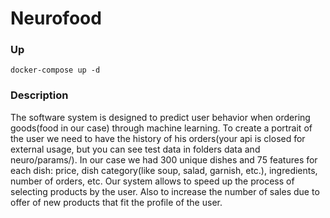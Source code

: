 # Neurofood

### Up
```
docker-compose up -d
```

### Description

The software system is designed to predict user behavior when ordering goods(food in our case) through machine learning.
To create a portrait of the user we need to have the history of his orders(your api is closed for external usage, but you can see test data in folders data and neuro/params/).
In our case we had 300 unique dishes and 75 features for each dish: price, dish category(like soup, salad, garnish, etc.), ingredients, number of orders, etc.
Our system allows to speed up the process of selecting products by the user. Also to increase the number of sales due to offer of new products that fit the profile of the user.


